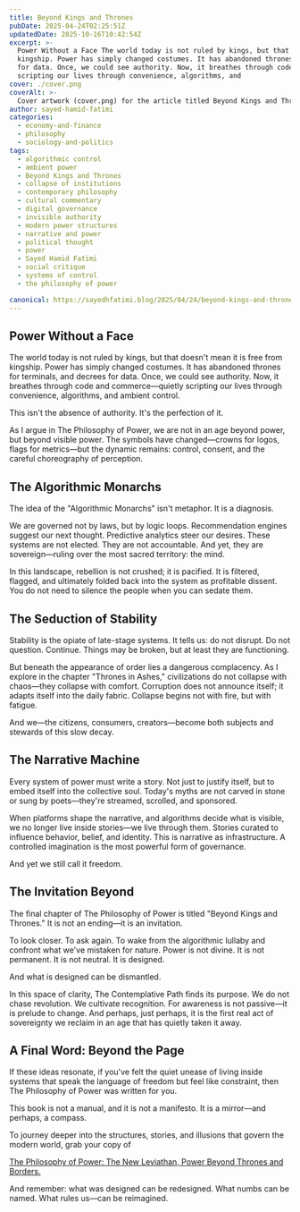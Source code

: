 ```yaml
---
title: Beyond Kings and Thrones
pubDate: 2025-04-24T02:25:51Z
updatedDate: 2025-10-16T10:42:54Z
excerpt: >-
  Power Without a Face The world today is not ruled by kings, but that doesn’t mean it is free from
  kingship. Power has simply changed costumes. It has abandoned thrones for terminals, and decrees
  for data. Once, we could see authority. Now, it breathes through code and commerce—quietly
  scripting our lives through convenience, algorithms, and
cover: ./cover.png
coverAlt: >-
  Cover artwork (cover.png) for the article titled Beyond Kings and Thrones.
author: sayed-hamid-fatimi
categories:
  - economy-and-finance
  - philosophy
  - sociology-and-politics
tags:
  - algorithmic control
  - ambient power
  - Beyond Kings and Thrones
  - collapse of institutions
  - contemporary philosophy
  - cultural commentary
  - digital governance
  - invisible authority
  - modern power structures
  - narrative and power
  - political thought
  - power
  - Sayed Hamid Fatimi
  - social critique
  - systems of control
  - the philosophy of power

canonical: https://sayedhfatimi.blog/2025/04/24/beyond-kings-and-thrones/
---
```


## Power Without a Face

The world today is not ruled by kings, but that doesn't mean it is free from kingship. Power has simply changed costumes. It has abandoned thrones for terminals, and decrees for data. Once, we could see authority. Now, it breathes through code and commerce—quietly scripting our lives through convenience, algorithms, and ambient control.

This isn't the absence of authority. It's the perfection of it.

As I argue in The Philosophy of Power, we are not in an age beyond power, but beyond visible power. The symbols have changed—crowns for logos, flags for metrics—but the dynamic remains: control, consent, and the careful choreography of perception.

## The Algorithmic Monarchs

The idea of the "Algorithmic Monarchs" isn't metaphor. It is a diagnosis.

We are governed not by laws, but by logic loops. Recommendation engines suggest our next thought. Predictive analytics steer our desires. These systems are not elected. They are not accountable. And yet, they are sovereign—ruling over the most sacred territory: the mind.

In this landscape, rebellion is not crushed; it is pacified. It is filtered, flagged, and ultimately folded back into the system as profitable dissent. You do not need to silence the people when you can sedate them.

## The Seduction of Stability

Stability is the opiate of late-stage systems. It tells us: do not disrupt. Do not question. Continue. Things may be broken, but at least they are functioning.

But beneath the appearance of order lies a dangerous complacency. As I explore in the chapter "Thrones in Ashes," civilizations do not collapse with chaos—they collapse with comfort. Corruption does not announce itself; it adapts itself into the daily fabric. Collapse begins not with fire, but with fatigue.

And we—the citizens, consumers, creators—become both subjects and stewards of this slow decay.

## The Narrative Machine

Every system of power must write a story. Not just to justify itself, but to embed itself into the collective soul. Today's myths are not carved in stone or sung by poets—they're streamed, scrolled, and sponsored.

When platforms shape the narrative, and algorithms decide what is visible, we no longer live inside stories—we live through them. Stories curated to influence behavior, belief, and identity. This is narrative as infrastructure. A controlled imagination is the most powerful form of governance.

And yet we still call it freedom.

## The Invitation Beyond

The final chapter of The Philosophy of Power is titled "Beyond Kings and Thrones." It is not an ending—it is an invitation.

To look closer. To ask again. To wake from the algorithmic lullaby and confront what we've mistaken for nature. Power is not divine. It is not permanent. It is not neutral. It is designed.

And what is designed can be dismantled.

In this space of clarity, The Contemplative Path finds its purpose. We do not chase revolution. We cultivate recognition. For awareness is not passive—it is prelude to change. And perhaps, just perhaps, it is the first real act of sovereignty we reclaim in an age that has quietly taken it away.

## A Final Word: Beyond the Page

If these ideas resonate, if you've felt the quiet unease of living inside systems that speak the language of freedom but feel like constraint, then The Philosophy of Power was written for you.

This book is not a manual, and it is not a manifesto. It is a mirror—and perhaps, a compass.

To journey deeper into the structures, stories, and illusions that govern the modern world, grab your copy of

[The Philosophy of Power: The New Leviathan, Power Beyond Thrones and Borders.](/books/the-philosophy-of-power/)

And remember: what was designed can be redesigned. What numbs can be named. What rules us—can be reimagined.
